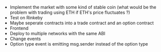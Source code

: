 -   Implement the market with some kind of stable coin (what would be the problem with trading using ETH if ETH's price fluctuates ?)
-   Test on Rinkeby
-   Maybe seperate contracts into a trade contract and an option contract
-   Frontend
-	Deploy to multiple networks with the same ABI
- Change events
- Option type event is emitting msg.sender instead of the option type
